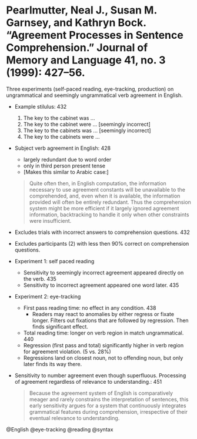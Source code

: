 # Pearlmutter, Neal J., Susan M. Garnsey, and Kathryn Bock. “Agreement Processes in Sentence Comprehension.” Journal of Memory and Language 41, no. 3 (1999): 427–56.

Three experiments (self-paced reading, eye-tracking, production) on ungrammatical and seemingly ungrammatical verb agreement in English.

- Example stilulus: 432
  1. The key to the cabinet was ...
  2. The key to the cabinet were ... [seemingly incorrect]
  3. The key to the cabinets was ... [seemingly incorrect]
  4. The key to the cabinets were ...

- Subject verb agreement in English: 428
  - largely redundant due to word order
  - only in third person present tense
  - [Makes this similar to Arabic case:] 

  > Quite often then, in English computation, the information necessary to use agreement constants will be unavailable to the comprehended, and, even when it is available, the information provided will often be entirely redundant. Thus the comprehension system might be more efficient if it largely ignored agreement information, backtracking to handle it only when other constraints were insufficient.

- Excludes trials with incorrect answers to comprehension questions. 432

- Excludes participants (2) with less then 90% correct on comprehension questions. 

- Experiment 1: self paced reading
  - Sensitivity to seemingly incorrect agreement appeared directly on the verb. 435
  - Sensitivity to incorrect agreement appeared one word later. 435

- Experiment 2: eye-tracking
  - First pass reading time: no effect in any condition. 438
    - Readers may react to anomalies by either regress or fixate longer. Filters out fixations that are followed by regression. Then finds significant effect.
  - Total reading time: longer on verb region in match ungrammatical. 440
  - Regression (first pass and total) significantly higher in verb region for agreement violation. (5 vs. 28%)
  - Regressions land on closest noun, not to offending noun, but only later finds its way there.

- Sensitivity to number agreement even though superfluous. Processing of agreement regardless of relevance to understanding.: 451

  > Because the agreement system of English is comparatively meager and rarely constrains the interpretation of sentences, this early sensitivity argues for a system that continuously integrates grammatical features during comprehension, irrespective of their eventual relevance to understanding. 

@English
@eye-tracking
@reading
@syntax

